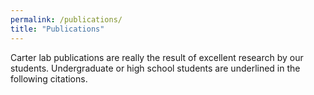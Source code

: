 ```yaml
---
permalink: /publications/
title: "Publications"
---
```


Carter lab publications are really the result of excellent research by our students. Undergraduate or high school students are underlined in the following citations.

